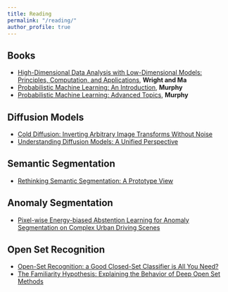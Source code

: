 ```yaml
---
title: Reading
permalink: "/reading/"
author_profile: true
---
```


## Books
* [High-Dimensional Data Analysis with Low-Dimensional Models: Principles, Computation, and Applications](https://book-wright-ma.github.io/), **Wright and Ma**
* [Probabilistic Machine Learning: An Introduction](https://probml.github.io/pml-book/book1.html), **Murphy**
* [Probabilistic Machine Learning: Advanced Topics](https://probml.github.io/pml-book/book2.html), **Murphy**

## Diffusion Models
* [Cold Diffusion: Inverting Arbitrary Image Transforms Without Noise](https://arxiv.org/abs/2208.09392)
* [Understanding Diffusion Models: A Unified Perspective](https://arxiv.org/abs/2208.11970)

## Semantic Segmentation
* [Rethinking Semantic Segmentation: A Prototype View](https://arxiv.org/abs/2203.15102)

## Anomaly Segmentation
* [Pixel-wise Energy-biased Abstention Learning for Anomaly Segmentation on Complex Urban Driving Scenes](https://arxiv.org/abs/2111.12264v4)

## Open Set Recognition
* [Open-Set Recognition: a Good Closed-Set Classifier is All You Need?](https://www.robots.ox.ac.uk/~vgg/research/osr/)
* [The Familiarity Hypothesis: Explaining the Behavior of Deep Open Set Methods](https://arxiv.org/abs/2203.02486)
